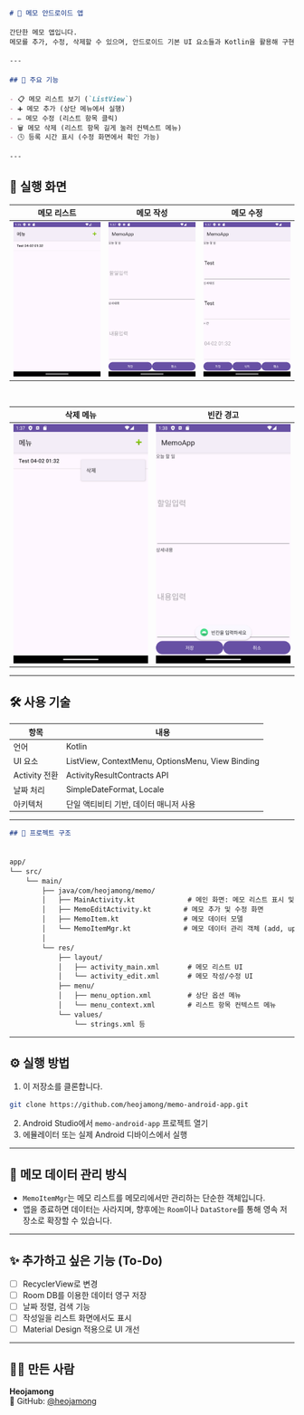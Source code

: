 ```markdown
# 📝 메모 안드로이드 앱

간단한 메모 앱입니다.  
메모를 추가, 수정, 삭제할 수 있으며, 안드로이드 기본 UI 요소들과 Kotlin을 활용해 구현했습니다.

---

## 🚀 주요 기능

- 📋 메모 리스트 보기 (`ListView`)
- ➕ 메모 추가 (상단 메뉴에서 실행)
- ✏️ 메모 수정 (리스트 항목 클릭)
- 🗑️ 메모 삭제 (리스트 항목 길게 눌러 컨텍스트 메뉴)
- 🕓 등록 시간 표시 (수정 화면에서 확인 가능)

---
```
## 📸 실행 화면

| 메모 리스트 | 메모 작성 | 메모 수정 |
|-------------|-----------|-----------|
| ![list](img/Screenshot_20250402_103623.png) | ![edit1](img/Screenshot_20250402_103720.png) | ![context](img/Screenshot_20250402_103737.png) |

<br/>

| 삭제 메뉴 | 빈칸 경고 |
|-----------|-----------|
| ![toast](img/Screenshot_20250402_103749.png)|![edit2](img/Screenshot_20250402_103817.png)  |

---

## 🛠️ 사용 기술

| 항목 | 내용 |
|------|------|
| 언어 | Kotlin |
| UI 요소 | ListView, ContextMenu, OptionsMenu, View Binding |
| Activity 전환 | ActivityResultContracts API |
| 날짜 처리 | SimpleDateFormat, Locale |
| 아키텍처 | 단일 액티비티 기반, 데이터 매니저 사용 |

---
```markdown
## 📁 프로젝트 구조


app/
└── src/
    └── main/
        ├── java/com/heojamong/memo/
        │   ├── MainActivity.kt             # 메인 화면: 메모 리스트 표시 및 메뉴 기능
        │   ├── MemoEditActivity.kt        # 메모 추가 및 수정 화면
        │   ├── MemoItem.kt                # 메모 데이터 모델
        │   └── MemoItemMgr.kt             # 메모 데이터 관리 객체 (add, update, delete 등)
        │
        └── res/
            ├── layout/
            │   ├── activity_main.xml       # 메모 리스트 UI
            │   └── activity_edit.xml       # 메모 작성/수정 UI
            ├── menu/
            │   ├── menu_option.xml         # 상단 옵션 메뉴
            │   └── menu_context.xml        # 리스트 항목 컨텍스트 메뉴
            └── values/
                └── strings.xml 등
```

---

## ⚙️ 실행 방법

1. 이 저장소를 클론합니다.

```bash
git clone https://github.com/heojamong/memo-android-app.git
```

2. Android Studio에서 `memo-android-app` 프로젝트 열기  
3. 에뮬레이터 또는 실제 Android 디바이스에서 실행

---

## 📌 메모 데이터 관리 방식

- `MemoItemMgr`는 메모 리스트를 메모리에서만 관리하는 단순한 객체입니다.
- 앱을 종료하면 데이터는 사라지며, 향후에는 `Room`이나 `DataStore`를 통해 영속 저장소로 확장할 수 있습니다.

---

## ✨ 추가하고 싶은 기능 (To-Do)

- [ ] RecyclerView로 변경
- [ ] Room DB를 이용한 데이터 영구 저장
- [ ] 날짜 정렬, 검색 기능
- [ ] 작성일을 리스트 화면에서도 표시
- [ ] Material Design 적용으로 UI 개선

---

## 🙋‍♂️ 만든 사람

**Heojamong**  
🔗 GitHub: [@heojamong](https://github.com/heojamong)
